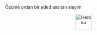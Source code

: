 Özüme ordan bir eded assitan alayim


<p align="center"><a href="https://heroku.com/deploy?template=https://github.com/Fakebody31/edaletasistan"><img align="center" alt="Heroku" width="52px" src="https://www.nicepng.com/png/full/223-2233246_heroku-logo-salesforce-heroku.png"></p>
